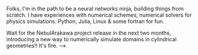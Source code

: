 Folks, 
I'm in the path to be a neural networks ninja, building things from scratch.
I have experiences with numerical schemes, numerical solvers for physics simulations.
Python, Julia, Linux & some fortran for fun.

Wait for the NebulArakawa project release in the next two months, introducing a new way to numerically simulate domains in cylindrical geometries!! It's fire. 
-->

